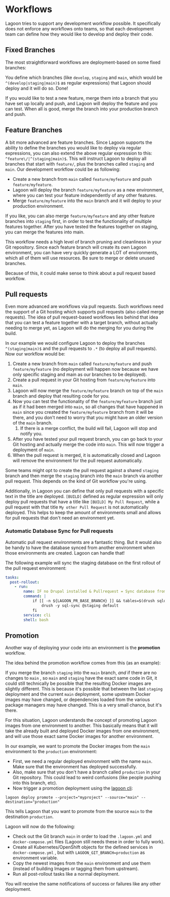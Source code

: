 # Workflows

Lagoon tries to support any development workflow possible. It specifically does not enforce any workflows onto teams, so that each development team can define how they would like to develop and deploy their code.

## Fixed Branches

The most straightforward workflows are deployment-based on some fixed branches:

You define which branches \(like `develop`, `staging` and `main`, which would be `^(develop|staging|main)$` as regular expressions\) that Lagoon should deploy and it will do so. Done!

If you would like to test a new feature, merge them into a branch that you have set up locally and push, and Lagoon will deploy the feature and you can test. When all is good, merge the branch into your production branch and push.

## Feature Branches

A bit more advanced are feature branches. Since Lagoon supports the ability to define the branches you would like to deploy via regular expressions, you can also extend the above regular expression to this: `^feature\/|^(staging|main)$`. This will instruct Lagoon to deploy all branches that start with `feature/`, plus the branches called `staging` and `main`. Our development workflow could be as following:

* Create a new branch from `main` called `feature/myfeature` and push `feature/myfeature`.
* Lagoon will deploy the branch `feature/myfeature` as a new environment, where you can test your feature independently of any other features.
* Merge `feature/myfeature` into the `main` branch and it will deploy to your production environment.

If you like, you can also merge `feature/myfeature` and any other feature branches into `staging` first, in order to test the functionality of multiple features together. After you have tested the features together on staging, you can merge the features into main.

This workflow needs a high level of branch pruning and cleanliness in your Git repository. Since each feature branch will create its own Lagoon environment, you can have very quickly generate a LOT of environments, which all of them will use resources. Be sure to merge or delete unused branches.

Because of this, it could make sense to think about a pull request based workflow.

## Pull requests

Even more advanced are workflows via pull requests. Such workflows need the support of a Git hosting which supports pull requests \(also called merge requests\). The idea of pull request-based workflows lies behind that idea that you can test a feature together with a target branch, without actually needing to merge yet, as Lagoon will do the merging for you during the build.

In our example we would configure Lagoon to deploy the branches `^(staging|main)$` and the pull requests to `.*` \(to deploy all pull requests\). Now our workflow would be:

1. Create a new branch from `main` called `feature/myfeature` and push `feature/myfeature` \(no deployment will happen now because we have only specific staging and main as our branches to be deployed\).
2. Create a pull request in your Git hosting from `feature/myfeature` into `main`.
3. Lagoon will now merge the `feature/myfeature` branch on top of the `main` branch and deploy that resulting code for you.
4. Now you can test the functionality of the `feature/myfeature` branch just as if it had been merged into `main`, so all changes that have happened in `main` since you created the  `feature/myfeature` branch from it will be there, and you don't need to worry that you might have an older version of the `main` branch.
   1. If there is a merge conflict, the build will fail, Lagoon will stop and notify you.
5. After you have tested your pull request branch, you can go back to your Git hosting and actually merge the code into `main`. This will now trigger a deployment of `main`.
6. When the pull request is merged, it is automatically closed and Lagoon will remove the environment for the pull request automatically.

Some teams might opt to create the pull request against a shared `staging` branch and then merge the `staging` branch into the `main` branch via another pull request. This depends on the kind of Git workflow you're using.

Additionally, in Lagoon you can define that only pull requests with a specific text in the title are deployed. `[BUILD]` defined as regular expression will only deploy pull requests that have a title like `[BUILD] My Pull Request`, while a pull request with that title `My other Pull Request` is not automatically deployed. This helps to keep the amount of environments small and allows for pull requests that don't need an environment yet.

### Automatic Database Sync for Pull requests

Automatic pull request environments are a fantastic thing. But it would also be handy to have the database synced from another environment when those environments are created. Lagoon can handle that!

The following example will sync the staging database on the first rollout of the pull request environment:

```yaml title=".lagoon.yml"
tasks:
  post-rollout:
    - run:
        name: IF no Drupal installed & Pullrequest = Sync database from staging
        command: |
            if [[ -n ${LAGOON_PR_BASE_BRANCH} ]] && tables=$(drush sqlq 'show tables;') && [ -z "$tables" ]; then
                drush -y sql-sync @staging default
            fi
        service: cli
        shell: bash
```

## Promotion

Another way of deploying your code into an environment is the **promotion** workflow.

The idea behind the promotion workflow comes from this \(as an example\):

If you merge the branch `staging` into the `main` branch, _and_ if there are no changes to `main` , so `main` and `staging` have the exact same code in Git, it could still technically be possible that the resulting Docker images are slightly different. This is because it's possible that between the last `staging` deployment and the current `main` deployment, some upstream Docker images may have changed, or dependencies loaded from the various package managers may have changed. This is a very small chance, but it's there.

For this situation, Lagoon understands the concept of promoting Lagoon images from one environment to another. This basically means that it will take the already built and deployed Docker images from one environment, and will use those exact same Docker images for another environment.

In our example, we want to promote the Docker images from the `main` environment to the `production` environment:

* First, we need a regular deployed environment with the name `main`. Make sure that the environment has deployed successfully.
* Also, make sure that you don't have a branch called `production` in your Git repository. This could lead to weird confusions \(like people pushing into this branch, etc\).
* Now trigger a promotion deployment using the [lagoon cli](https://github.com/uselagoon/lagoon-cli):

```title="Trigger a promotion deployment"
lagoon deploy promote --project="myproject" --source="main" --destination="production"
```

This tells Lagoon that you want to promote from the source `main` to the destination `production`.

Lagoon will now do the following:

* Check out the Git branch `main` in order to load the `.lagoon.yml` and `docker-compose.yml` files \(Lagoon still needs these in order to fully work\).
* Create all Kubernetes/OpenShift objects for the defined services in `docker-compose.yml` , but with `LAGOON_GIT_BRANCH=production` as environment variable.
* Copy the newest images from the `main` environment and use them \(instead of building Images or tagging them from upstream\).
* Run all post-rollout tasks like a normal deployment.

You will receive the same notifications of success or failures like any other deployment.
